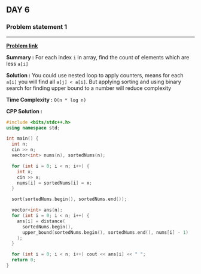 ## DAY 6

### **Problem statement 1**

---

[**Problem link**](https://www.hackerrank.com/contests/day-6-of-30/challenges/find-the-younger-one)

**Summary :** For each index `i` in array, find the count of elements which are less `a[i]`

**Solution :** You could use nested loop to apply counters, means for each `a[i]` you will find all `a[j] < a[i]`. But applying sorting and using binary search for finding upper bound to a number will reduce complexity

**Time Complexity :** `O(n * log n)`

**CPP Solution :**

```cpp
#include <bits/stdc++.h>
using namespace std;

int main() {
  int n;
  cin >> n;
  vector<int> nums(n), sortedNums(n);

  for (int i = 0; i < n; i++) {
    int x;
    cin >> x;
    nums[i] = sortedNums[i] = x;
  }

  sort(sortedNums.begin(), sortedNums.end());

  vector<int> ans(n);
  for (int i = 0; i < n; i++) {
    ans[i] = distance(
      sortedNums.begin(),
      upper_bound(sortedNums.begin(), sortedNums.end(), nums[i] - 1)
    );
  }

  for (int i = 0; i < n; i++) cout << ans[i] << " ";
  return 0;
}

```
